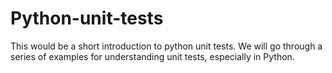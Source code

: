 # Python-unit-tests
This would be a short introduction to python unit tests. We will go through a series of examples for understanding unit tests, especially in Python.
